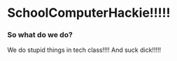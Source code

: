 # SchoolComputerHackie!!!!!
### So what do we do?
We do stupid things in tech class!!!!
And suck dick!!!!!
